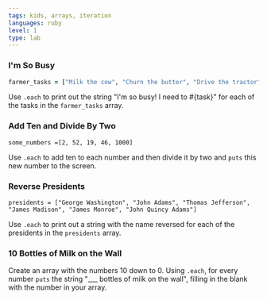 ```yaml
---
tags: kids, arrays, iteration
languages: ruby
level: 1
type: lab
---
```

### I'm So Busy
```ruby
farmer_tasks = ["Milk the cow", "Churn the butter", "Drive the tractor", "Peel potatoes", "Plant the corn"]
```
Use `.each` to print out the string "I'm so busy! I need to #{task}" for each of the tasks in the `farmer_tasks` array.


### Add Ten and Divide By Two
```
some_numbers =[2, 52, 19, 46, 1000]
```
Use `.each` to add ten to each number and then divide it by two and `puts` this new number to the screen. 


### Reverse Presidents
 ```
 presidents = ["George Washington", "John Adams", "Thomas Jefferson", "James Madison", "James Monroe", "John Quincy Adams"]
 ```

Use `.each` to print out a string with the name reversed for each of the presidents in the `presidents` array.


### 10 Bottles of Milk on the Wall
Create an array with the numbers 10 down to 0. Using `.each`, for every number `puts` the string "___ bottles of milk on the wall", filling in the blank with the number in your array.


